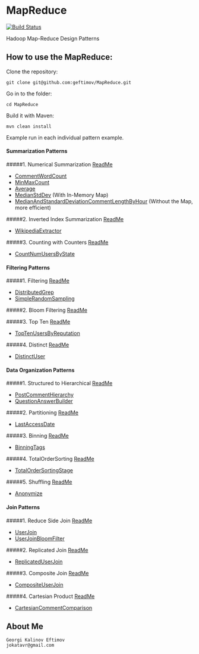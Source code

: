 MapReduce
=========
[![Build Status](https://travis-ci.org/geftimov/MapReduce.png?branch=master)](https://travis-ci.org/geftimov/MapReduce)

Hadoop Map-Reduce Design Patterns


How to use the MapReduce:
--------------------------

Clone the repository:
```
git clone git@github.com:geftimov/MapReduce.git
```
Go in to the folder:
```
cd MapReduce
```
Build it with Maven:
```
mvn clean install
```
Example run in each individual pattern example.

#### Summarization Patterns 
#####1. Numerical Summarization [ReadMe](https://github.com/geftimov/MapReduce/tree/master/readme/NumericalSummarization.md)
*   [CommentWordCount](https://github.com/geftimov/MapReduce/tree/master/readme/CommentWordCount.md)
*   [MinMaxCount](https://github.com/geftimov/MapReduce/tree/master/readme/MinMaxCount.md)
*   [Average](https://github.com/geftimov/MapReduce/tree/master/readme/Average.md)
*   [MedianStdDev](https://github.com/geftimov/MapReduce/tree/master/readme/MedianStdDev.md) (With In-Memory Map)
*   [MedianAndStandardDeviationCommentLengthByHour](https://github.com/geftimov/MapReduce/tree/master/readme/MedianAndStandardDeviationCommentLengthByHour.md) (Without the Map, more efficient)

#####2.  Inverted Index Summarization [ReadMe](https://github.com/geftimov/MapReduce/tree/master/readme/InvertedIndexSummarization.md)
*   [WikipediaExtractor](https://github.com/geftimov/MapReduce/tree/master/readme/WikipediaExtractor.md)

#####3.  Counting with Counters [ReadMe](https://github.com/geftimov/MapReduce/tree/master/readme/CountingCounters.md)
*   [CountNumUsersByState](https://github.com/geftimov/MapReduce/tree/master/readme/CountNumUsersByState.md)

#### Filtering Patterns 
#####1. Filtering [ReadMe](https://github.com/geftimov/MapReduce/tree/master/readme/Filtering.md)
*   [DistributedGrep](https://github.com/geftimov/MapReduce/tree/master/readme/DistributedGrep.md)
*   [SimpleRandomSampling](https://github.com/geftimov/MapReduce/tree/master/readme/SimpleRandomSampling.md)

#####2. Bloom Filtering [ReadMe](https://github.com/geftimov/MapReduce/tree/master/readme/BloomFiltering.md)

#####3. Top Ten [ReadMe](https://github.com/geftimov/MapReduce/tree/master/readme/TopTen.md)
*   [TopTenUsersByReputation](https://github.com/geftimov/MapReduce/tree/master/readme/TopTenUsersByReputation.md)

#####4. Distinct [ReadMe](https://github.com/geftimov/MapReduce/tree/master/readme/Distinct.md)
*   [DistinctUser](https://github.com/geftimov/MapReduce/tree/master/readme/DistinctUser.md)

#### Data Organization Patterns 
#####1. Structured to Hierarchical [ReadMe](https://github.com/geftimov/MapReduce/tree/master/readme/Hierarchical.md)
*   [PostCommentHierarchy](https://github.com/geftimov/MapReduce/tree/master/readme/PostCommentHierarchy.md)
*   [QuestionAnswerBuilder](https://github.com/geftimov/MapReduce/tree/master/readme/QuestionAnswerBuilder.md)

#####2. Partitioning [ReadMe](https://github.com/geftimov/MapReduce/tree/master/readme/Partitioning.md)
*   [LastAccessDate](https://github.com/geftimov/MapReduce/tree/master/readme/LastAccessDate.md)

#####3. Binning [ReadMe](https://github.com/geftimov/MapReduce/tree/master/readme/Binning.md)
*   [BinningTags](https://github.com/geftimov/MapReduce/tree/master/readme/BinningTags.md)

#####4. TotalOrderSorting [ReadMe](https://github.com/geftimov/MapReduce/tree/master/readme/TotalOrderSorting.md)
*   [TotalOrderSortingStage](https://github.com/geftimov/MapReduce/tree/master/readme/TotalOrderSortingStage.md)

#####5. Shuffling [ReadMe](https://github.com/geftimov/MapReduce/tree/master/readme/Shuffling.md)
*   [Anonymize](https://github.com/geftimov/MapReduce/tree/master/readme/Anonymize.md)

#### Join Patterns 
#####1. Reduce Side Join [ReadMe](https://github.com/geftimov/MapReduce/tree/master/readme/ReduceSideJoin.md)
*   [UserJoin](https://github.com/geftimov/MapReduce/tree/master/readme/UserJoin.md)
*   [UserJoinBloomFilter](https://github.com/geftimov/MapReduce/tree/master/readme/UserJoinBloomFilter.md)

#####2. Replicated Join [ReadMe](https://github.com/geftimov/MapReduce/tree/master/readme/ReplicatedJoin.md)
*   [ReplicatedUserJoin](https://github.com/geftimov/MapReduce/tree/master/readme/ReplicatedUserJoin.md)

#####3. Composite Join [ReadMe](https://github.com/geftimov/MapReduce/tree/master/readme/CompositeJoin.md)
*   [CompositeUserJoin](https://github.com/geftimov/MapReduce/tree/master/readme/CompositeUserJoin.md)
 
#####4. Cartesian Product [ReadMe](https://github.com/geftimov/MapReduce/tree/master/readme/CartesianProduct.md)
*   [CartesianCommentComparison](https://github.com/geftimov/MapReduce/tree/master/readme/CartesianCommentComparison.md)
 


About Me
---------
```
Georgi Kalinov Eftimov
jokatavr@gmail.com
```
